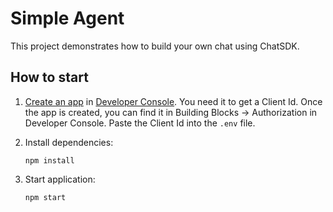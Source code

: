 # Simple Agent

This project demonstrates how to build your own chat using ChatSDK.

## How to start

1. [Create an app](https://developers.labs.livechatinc.com/docs/feature/chat-sdk/getting-started/guides/#creating-livechat-apps) in [Developer Console](https://developers.livechatinc.com/console/). You need it to get a Client Id. Once the app is created, you can find it in Building Blocks -> Authorization in Developer Console.
Paste the Client Id into the `.env` file.

2. Install dependencies:
   ```
   npm install
   ```

3. Start application:
   ```
   npm start
   ```
